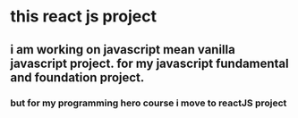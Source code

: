 # this react js project

## i am working on javascript mean vanilla javascript project. for my javascript fundamental and foundation project.

### but for my programming hero course i move to reactJS project
